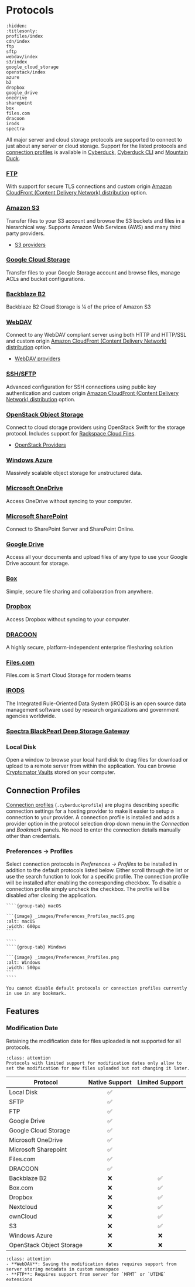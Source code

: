 Protocols
====

```{toctree}
:hidden:
:titlesonly:
profiles/index
cdn/index
ftp
sftp
webdav/index
s3/index
google_cloud_storage
openstack/index
azure
b2
dropbox
google_drive
onedrive
sharepoint
box
files.com
dracoon
irods
spectra
```

All major server and cloud storage protocols are supported to connect to just about any server or cloud storage. Support for the listed protocols and [connection profiles](profiles/index.md) is available in [Cyberduck](../cyberduck/index.md), [Cyberduck CLI](../cli/index.md) and [Mountain Duck](../mountainduck/index.md).

### [FTP](ftp.md)
With support for secure TLS connections and custom origin [Amazon CloudFront (Content Delivery Network) distribution](../protocols/cdn/cloudfront) option.

### [Amazon S3](s3/index.md)
Transfer files to your S3 account and browse the S3 buckets and files in a hierarchical way. Supports Amazon Web Services (AWS) and many third party providers.

- [S3 providers](s3/index.md#third-party-providers)

### [Google Cloud Storage](google_cloud_storage.md)

Transfer files to your Google Storage account and browse files, manage ACLs and bucket configurations.

### [Backblaze B2](b2.md)
Backblaze B2 Cloud Storage is ¼ of the price of Amazon S3

### [WebDAV](webdav/index.md)
Connect to any WebDAV compliant server using both HTTP and HTTP/SSL and custom origin [Amazon CloudFront (Content Delivery Network) distribution](cdn/cloudfront.md) option.

- [WebDAV providers](webdav/index.md#providers)

### [SSH/SFTP](sftp.md)
Advanced configuration for SSH connections using public key authentication and custom origin [Amazon CloudFront (Content Delivery Network) distribution](cdn/cloudfront.md) option.

### [OpenStack Object Storage](openstack/index.md)
Connect to cloud storage providers using OpenStack Swift for the storage protocol. Includes support for [Rackspace Cloud Files](openstack/cloudfiles).

- [OpenStack Providers](openstack/index.md#third-party-providers)

### [Windows Azure](azure.md)
Massively scalable object storage for unstructured data.

### [Microsoft OneDrive](onedrive.md)
Access OneDrive without syncing to your computer.

### [Microsoft SharePoint](sharepoint.md)
Connect to SharePoint Server and SharePoint Online.

### [Google Drive](google_drive.md)
Access all your documents and upload files of any type to use your Google Drive account for storage.

### [Box](box.md)
Simple, secure file sharing and collaboration from anywhere.

### [Dropbox](dropbox.md)
Access Dropbox without syncing to your computer.

### [DRACOON](dracoon.md)
A highly secure, platform-independent enterprise filesharing solution

### [Files.com](files.com.md)
Files.com is Smart Cloud Storage for modern teams

### [iRODS](irods.md)
The Integrated Rule-Oriented Data System (iRODS) is an open source data management software used by research organizations and government agencies worldwide.

### [Spectra BlackPearl Deep Storage Gateway](spectra.md)

### Local Disk
Open a window to browse your local hard disk to drag files for download or upload to a remote server from within the application. You can browse [Cryptomator Vaults](../cryptomator/index.md#access-vaults-on-local-disk) stored on your computer.


## Connection Profiles

[Connection profiles](profiles/index.md) (`.cyberduckprofile`) are plugins describing specific connection settings for a hosting provider to make it easier to setup a connection to your provider. A connection profile is installed and adds a provider option in the protocol selection drop down menu in the *Connection* and *Bookmark* panels. No need to enter the connection details manually other than credentials.

### Preferences → Profiles

Select connection protocols in _Preferences → Profiles_ to be installed in addition to the default protocols listed below. Either scroll through the list or use the search function to look for a specific profile. The connection profile will be installed after enabling the corresponding checkbox. To disable a connection profile simply uncheck the checkbox. The profile will be disabled after closing the application.

`````{tabs}
````{group-tab} macOS

```{image} _images/Preferences_Profiles_macOS.png
:alt: macOS
:width: 600px
```

````
````{group-tab} Windows

```{image} _images/Preferences_Profiles.png
:alt: Windows
:width: 500px
```
````
`````

```{note}
You cannot disable default protocols or connection profiles currently in use in any bookmark.
```

## Features
### Modification Date
Retaining the modification date for files uploaded is not supported for all protocols.

```{admonition} Mountain Duck
:class: attention
Protocols with limited support for modification dates only allow to set the modification for new files uploaded but not changing it later.
```

| Protocol             | Native Support | Limited Support |
|----------------------| :---: | :---: |
| Local Disk           | ✅ ||
| SFTP                 | ✅ ||
| FTP                  | ✅ ||
| Google Drive         | ✅ ||
| Google Cloud Storage | ✅ ||
| Microsoft OneDrive   | ✅ ||
| Microsoft Sharepoint | ✅ ||
| Files.com            | ✅ ||
| DRACOON              | ✅ ||
| Backblaze B2         | ❌	| ✅ |
| Box.com              | ❌	| ✅ |
| Dropbox              | ❌	| ✅ |
| Nextcloud            | ❌ | ✅ |
| ownCloud             | ❌	| ✅ |
| S3                   | ❌ | ✅ |
| Windows Azure        | ❌ | ❌ |
| OpenStack Object Storage        | ❌ | ❌ |

```{admonition} Interoperability
:class: attention
- **WebDAV**: Saving the modification dates requires support from server storing metadata in custom namespace
- **FTP**: Requires support from server for `MFMT` or `UTIME` extensions
```
